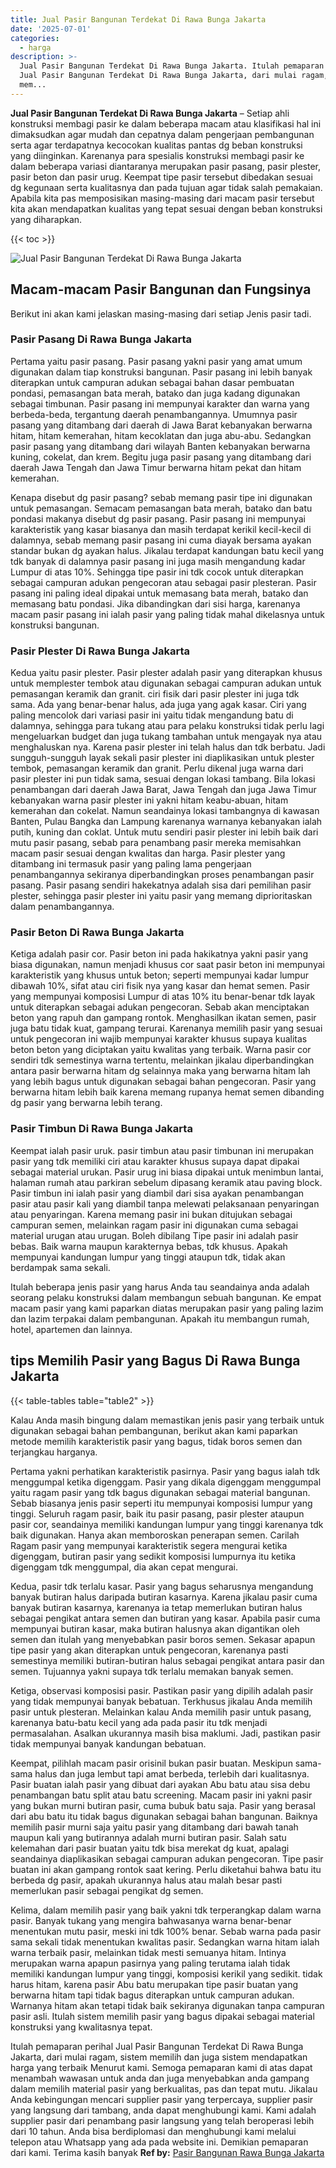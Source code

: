 ```yaml
---
title: Jual Pasir Bangunan Terdekat Di Rawa Bunga Jakarta
date: '2025-07-01'
categories:
  - harga
description: >-
  Jual Pasir Bangunan Terdekat Di Rawa Bunga Jakarta. Itulah pemaparan perihal
  Jual Pasir Bangunan Terdekat Di Rawa Bunga Jakarta, dari mulai ragam, sistem
  mem...
---
```


**Jual Pasir Bangunan Terdekat Di Rawa Bunga Jakarta** – Setiap ahli konstruksi membagi pasir ke dalam beberapa macam atau klasifikasi hal ini dimaksudkan agar mudah dan cepatnya dalam pengerjaan pembangunan serta agar terdapatnya kecocokan kualitas pantas dg beban konstruksi yang diinginkan. Karenanya para spesialis konstruksi membagi pasir ke dalam beberapa variasi diantaranya merupakan pasir pasang, pasir plester, pasir beton dan pasir urug. Keempat tipe pasir tersebut dibedakan sesuai dg kegunaan serta kualitasnya dan pada tujuan agar tidak salah pemakaian. Apabila kita pas memposisikan masing-masing dari macam pasir tersebut kita akan mendapatkan kualitas yang tepat sesuai dengan beban konstruksi yang diharapkan.

{{< toc >}}

![Jual Pasir Bangunan Terdekat Di Rawa Bunga Jakarta](/images/jual-pasir-bangunan-56.png)

## Macam-macam Pasir Bangunan dan Fungsinya

Berikut ini akan kami jelaskan masing-masing dari setiap Jenis pasir tadi.

### Pasir Pasang Di Rawa Bunga Jakarta

Pertama yaitu pasir pasang. Pasir pasang yakni pasir yang amat umum digunakan dalam tiap konstruksi bangunan. Pasir pasang ini lebih banyak diterapkan untuk campuran adukan sebagai bahan dasar pembuatan pondasi, pemasangan bata merah, batako dan juga kadang digunakan sebagai timbunan. Pasir pasang ini mempunyai karakter dan warna yang berbeda-beda, tergantung daerah penambangannya. Umumnya pasir pasang yang ditambang dari daerah di Jawa Barat kebanyakan berwarna hitam, hitam kemerahan, hitam kecoklatan dan juga abu-abu. Sedangkan pasir pasang yang ditambang dari wilayah Banten kebanyakan berwarna kuning, cokelat, dan krem. Begitu juga pasir pasang yang ditambang dari daerah Jawa Tengah dan Jawa Timur berwarna hitam pekat dan hitam kemerahan.

Kenapa disebut dg pasir pasang? sebab memang pasir tipe ini digunakan untuk pemasangan. Semacam pemasangan bata merah, batako dan batu pondasi makanya disebut dg pasir pasang. Pasir pasang ini mempunyai karakteristik yang kasar biasanya dan masih terdapat kerikil kecil-kecil di dalamnya, sebab memang pasir pasang ini cuma diayak bersama ayakan standar bukan dg ayakan halus. Jikalau terdapat kandungan batu kecil yang tdk banyak di dalamnya pasir pasang ini juga masih mengandung kadar Lumpur di atas 10%. Sehingga tipe pasir ini tdk cocok untuk diterapkan sebagai campuran adukan pengecoran atau sebagai pasir plesteran. Pasir pasang ini paling ideal dipakai untuk memasang bata merah, batako dan memasang batu pondasi. Jika dibandingkan dari sisi harga, karenanya macam pasir pasang ini ialah pasir yang paling tidak mahal dikelasnya untuk konstruksi bangunan.

### Pasir Plester Di Rawa Bunga Jakarta

Kedua yaitu pasir plester. Pasir plester adalah pasir yang diterapkan khusus untuk memplester tembok atau digunakan sebagai campuran adukan untuk pemasangan keramik dan granit. ciri fisik dari pasir plester ini juga tdk sama. Ada yang benar-benar halus, ada juga yang agak kasar. Ciri yang paling mencolok dari variasi pasir ini yaitu tidak mengandung batu di dalamnya, sehingga para tukang atau para pelaku konstruksi tidak perlu lagi mengeluarkan budget dan juga tukang tambahan untuk mengayak nya atau menghaluskan nya. Karena pasir plester ini telah halus dan tdk berbatu. Jadi sungguh-sungguh layak sekali pasir plester ini diaplikasikan untuk plester tembok, pemasangan keramik dan granit. Perlu dikenal juga warna dari pasir plester ini pun tidak sama, sesuai dengan lokasi tambang. Bila lokasi penambangan dari daerah Jawa Barat, Jawa Tengah dan juga Jawa Timur kebanyakan warna pasir plester ini yakni hitam keabu-abuan, hitam kemerahan dan cokelat. Namun seandainya lokasi tambangnya di kawasan Banten, Pulau Bangka dan Lampung karenanya warnanya kebanyakan ialah putih, kuning dan coklat. Untuk mutu sendiri pasir plester ini lebih baik dari mutu pasir pasang, sebab para penambang pasir mereka memisahkan macam pasir sesuai dengan kwalitas dan harga. Pasir plester yang ditambang ini termasuk pasir yang paling lama pengerjaan penambangannya sekiranya diperbandingkan proses penambangan pasir pasang. Pasir pasang sendiri hakekatnya adalah sisa dari pemilihan pasir plester, sehingga pasir plester ini yaitu pasir yang memang diprioritaskan dalam penambangannya.

### Pasir Beton Di Rawa Bunga Jakarta

Ketiga adalah pasir cor. Pasir beton ini pada hakikatnya yakni pasir yang biasa digunakan, namun menjadi khusus cor saat pasir beton ini mempunyai karakteristik yang khusus untuk beton; seperti mempunyai kadar lumpur dibawah 10%, sifat atau ciri fisik nya yang kasar dan hemat semen. Pasir yang mempunyai komposisi Lumpur di atas 10% itu benar-benar tdk layak untuk diterapkan sebagai adukan pengecoran. Sebab akan menciptakan beton yang rapuh dan gampang rontok. Menghasilkan ikatan semen, pasir juga batu tidak kuat, gampang terurai. Karenanya memilih pasir yang sesuai untuk pengecoran ini wajib mempunyai karakter khusus supaya kualitas beton beton yang diciptakan yaitu kwalitas yang terbaik. Warna pasir cor sendiri tdk semestinya warna tertentu, melainkan jikalau diperbandingkan antara pasir berwarna hitam dg selainnya maka yang berwarna hitam lah yang lebih bagus untuk digunakan sebagai bahan pengecoran. Pasir yang berwarna hitam lebih baik karena memang rupanya hemat semen dibanding dg pasir yang berwarna lebih terang.

### Pasir Timbun Di Rawa Bunga Jakarta

Keempat ialah pasir uruk. pasir timbun atau pasir timbunan ini merupakan pasir yang tdk memiliki ciri atau karakter khusus supaya dapat dipakai sebagai material urukan. Pasir urug ini biasa dipakai untuk menimbun lantai, halaman rumah atau parkiran sebelum dipasang keramik atau paving block. Pasir timbun ini ialah pasir yang diambil dari sisa ayakan penambangan pasir atau pasir kali yang diambil tanpa melewati pelaksanaan penyaringan atau penyaringan. Karena memang pasir ini bukan ditujukan sebagai campuran semen, melainkan ragam pasir ini digunakan cuma sebagai material urugan atau urugan. Boleh dibilang Tipe pasir ini adalah pasir bebas. Baik warna maupun karakternya bebas, tdk khusus. Apakah mempunyai kandungan lumpur yang tinggi ataupun tdk, tidak akan berdampak sama sekali.

Itulah beberapa jenis pasir yang harus Anda tau seandainya anda adalah seorang pelaku konstruksi dalam membangun sebuah bangunan. Ke empat macam pasir yang kami paparkan diatas merupakan pasir yang paling lazim dan lazim terpakai dalam pembangunan. Apakah itu membangun rumah, hotel, apartemen dan lainnya.

## tips Memilih Pasir yang Bagus Di Rawa Bunga Jakarta

{{< table-tables table="table2" >}}

Kalau Anda masih bingung dalam memastikan jenis pasir yang terbaik untuk digunakan sebagai bahan pembangunan, berikut akan kami paparkan metode memilih karakteristik pasir yang bagus, tidak boros semen dan terjangkau harganya.

Pertama yakni perhatikan karakteristik pasirnya. Pasir yang bagus ialah tdk menggumpal ketika digenggam. Pasir yang dikala digenggam menggumpal yaitu ragam pasir yang tdk bagus digunakan sebagai material bangunan. Sebab biasanya jenis pasir seperti itu mempunyai komposisi lumpur yang tinggi. Seluruh ragam pasir, baik itu pasir pasang, pasir plester ataupun pasir cor, seandainya memiliki kandungan lumpur yang tinggi karenanya tdk baik digunakan. Hanya akan memboroskan penerapan semen. Carilah Ragam pasir yang mempunyai karakteristik segera mengurai ketika digenggam, butiran pasir yang sedikit komposisi lumpurnya itu ketika digenggam tdk menggumpal, dia akan cepat mengurai.

Kedua, pasir tdk terlalu kasar. Pasir yang bagus seharusnya mengandung banyak butiran halus daripada butiran kasarnya. Karena jikalau pasir cuma banyak butiran kasarnya, karenanya ia tetap memerlukan butiran halus sebagai pengikat antara semen dan butiran yang kasar. Apabila pasir cuma mempunyai butiran kasar, maka butiran halusnya akan digantikan oleh semen dan itulah yang menyebabkan pasir boros semen. Sekasar apapun tipe pasir yang akan diterapkan untuk pengecoran, karenanya pasti semestinya memiliki butiran-butiran halus sebagai pengikat antara pasir dan semen. Tujuannya yakni supaya tdk terlalu memakan banyak semen.

Ketiga, observasi komposisi pasir. Pastikan pasir yang dipilih adalah pasir yang tidak mempunyai banyak bebatuan. Terkhusus jikalau Anda memilih pasir untuk plesteran. Melainkan kalau Anda memilih pasir untuk pasang, karenanya batu-batu kecil yang ada pada pasir itu tdk menjadi permasalahan. Asalkan ukurannya masih bisa maklumi. Jadi, pastikan pasir tidak mempunyai banyak kandungan bebatuan.

Keempat, pilihlah macam pasir orisinil bukan pasir buatan. Meskipun sama-sama halus dan juga lembut tapi amat berbeda, terlebih dari kualitasnya. Pasir buatan ialah pasir yang dibuat dari ayakan Abu batu atau sisa debu penambangan batu split atau batu screening. Macam pasir ini yakni pasir yang bukan murni butiran pasir, cuma bubuk batu saja. Pasir yang berasal dari abu batu itu tidak bagus digunakan sebagai bahan bangunan. Baiknya memilih pasir murni saja yaitu pasir yang ditambang dari bawah tanah maupun kali yang butirannya adalah murni butiran pasir. Salah satu kelemahan dari pasir buatan yaitu tdk bisa merekat dg kuat, apalagi seandainya diaplikasikan sebagai campuran adukan pengecoran. Tipe pasir buatan ini akan gampang rontok saat kering. Perlu diketahui bahwa batu itu berbeda dg pasir, apakah ukurannya halus atau malah besar pasti memerlukan pasir sebagai pengikat dg semen.

Kelima, dalam memilih pasir yang baik yakni tdk terperangkap dalam warna pasir. Banyak tukang yang mengira bahwasanya warna benar-benar menentukan mutu pasir, meski ini tdk 100% benar. Sebab warna pada pasir sama sekali tidak menentukan kwalitas pasir. Sedangkan warna hitam ialah warna terbaik pasir, melainkan tidak mesti semuanya hitam. Intinya merupakan warna apapun pasirnya yang paling terutama ialah tidak memiliki kandungan lumpur yang tinggi, komposisi kerikil yang sedikit. tidak harus hitam, karena pasir Abu batu merupakan tipe pasir buatan yang berwarna hitam tapi tidak bagus diterapkan untuk campuran adukan. Warnanya hitam akan tetapi tidak baik sekiranya digunakan tanpa campuran pasir asli. Itulah sistem memilih pasir yang bagus dipakai sebagai material konstruksi yang kwalitasnya tepat.

Itulah pemaparan perihal Jual Pasir Bangunan Terdekat Di Rawa Bunga Jakarta, dari mulai ragam, sistem memilih dan juga sistem mendapatkan harga yang terbaik Menurut kami. Semoga pemaparan kami di atas dapat menambah wawasan untuk anda dan juga menyebabkan anda gampang dalam memilih material pasir yang berkualitas, pas dan tepat mutu. Jikalau Anda kebingungan mencari supplier pasir yang terpercaya, supplier pasir yang langsung dari tambang, anda dapat menghubungi kami. Kami adalah supplier pasir dari penambang pasir langsung yang telah beroperasi lebih dari 10 tahun. Anda bisa berdiplomasi dan menghubungi kami melalui telepon atau Whatsapp yang ada pada website ini. Demikian pemaparan dari kami. Terima kasih banyak
**Ref by:** [Pasir Bangunan Rawa Bunga Jakarta](https://id.wikipedia.org/wiki/Pasir)
